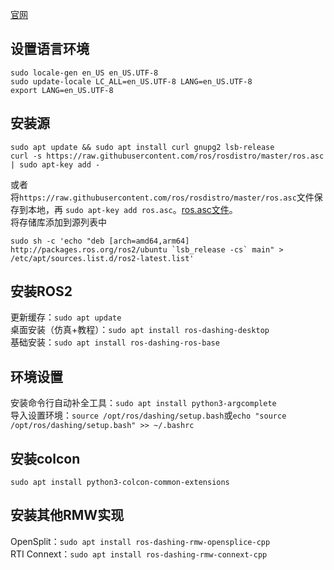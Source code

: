 [官网](https://index.ros.org/doc/ros2/)

## 设置语言环境

~~~
sudo locale-gen en_US en_US.UTF-8
sudo update-locale LC_ALL=en_US.UTF-8 LANG=en_US.UTF-8
export LANG=en_US.UTF-8
~~~  

## 安装源  

~~~
sudo apt update && sudo apt install curl gnupg2 lsb-release
curl -s https://raw.githubusercontent.com/ros/rosdistro/master/ros.asc | sudo apt-key add -
~~~  

或者  
将`https://raw.githubusercontent.com/ros/rosdistro/master/ros.asc`文件保存到本地，再 `sudo apt-key add ros.asc`。[ros.asc文件](https://github.com/zhongdian/ROS2/blob/master/ROS2_tutorials/ros.asc)。  
将存储库添加到源列表中  
~~~
sudo sh -c 'echo "deb [arch=amd64,arm64] http://packages.ros.org/ros2/ubuntu `lsb_release -cs` main" > /etc/apt/sources.list.d/ros2-latest.list'
~~~  

## 安装ROS2

更新缓存：`sudo apt update`  
桌面安装（仿真+教程）：`sudo apt install ros-dashing-desktop`  
基础安装：`sudo apt install ros-dashing-ros-base`  

## 环境设置

安装命令行自动补全工具：`sudo apt install python3-argcomplete`  
导入设置环境：`source /opt/ros/dashing/setup.bash`或`echo "source /opt/ros/dashing/setup.bash" >> ~/.bashrc`  

## 安装colcon

`sudo apt install python3-colcon-common-extensions`  

## 安装其他RMW实现

OpenSplit：`sudo apt install ros-dashing-rmw-opensplice-cpp`  
RTI Connext：`sudo apt install ros-dashing-rmw-connext-cpp`